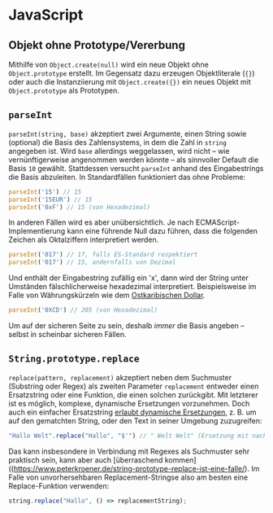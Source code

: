 # JavaScript

## Objekt ohne Prototype/Vererbung

Mithilfe von `Object.create(null)` wird ein neue Objekt ohne `Object.prototype` erstellt. Im Gegensatz dazu erzeugen Objektliterale (`{}`) oder auch die Instanziierung mit `Object.create({})` ein neues Objekt mit `Object.prototype` als Prototypen.

## `parseInt`

`parseInt(string, base)` akzeptiert zwei Argumente, einen String sowie (optional) die Basis des Zahlensystems, in dem die Zahl in `string` angegeben ist. Wird `base` allerdings weggelassen, wird nicht – wie vernünftigerweise angenommen werden könnte – als sinnvoller Default die Basis `10` gewählt. Stattdessen versucht `parseInt` anhand des Eingabestrings die Basis abzuleiten. In Standardfällen funktioniert das ohne Probleme:

```js
parseInt('15') // 15
parseInt('15EUR') // 15
parseInt('0xF') // 15 (von Hexadezimal)
```

In anderen Fällen wird es aber unübersichtlich. Je nach ECMAScript-Implementierung kann eine führende Null dazu führen, dass die folgenden Zeichen als Oktalziffern interpretiert werden.

```js
parseInt('017') // 17, falls ES-Standard respektiert
parseInt('017') // 15, andernfalls von Dezimal
```

Und enthält der Eingabestring zufällig ein 'x', dann wird der String unter Umständen fälschlicherweise hexadezimal interpretiert. Beispielsweise im Falle von Währungskürzeln wie dem [Ostkaribischen Dollar](https://www.xe.com/currency/xcd-east-caribbean-dollar).

```js
parseInt('0XCD') // 205 (von Hexadezimal)
```

Um auf der sicheren Seite zu sein, deshalb *immer* die Basis angeben – selbst in scheinbar sicheren Fällen.

## `String.prototype.replace`

`replace(pattern, replacement)` akzeptiert neben dem Suchmuster (Substring oder Regex) als zweiten Parameter `replacement` entweder einen Ersatzstring oder eine Funktion, die einen solchen zurückgibt. Mit letzterer ist es möglich, komplexe, dynamische Ersetzungen vorzunehmen. Doch auch ein einfacher Ersatzstring [erlaubt dynamische Ersetzungen](https://developer.mozilla.org/en-US/docs/Web/JavaScript/Reference/Global_Objects/String/replace#Specifying_a_string_as_a_parameter), z. B. um auf den gematchten String, oder den Text in seiner Umgebung zuzugreifen:

```js
"Hallo Welt".replace("Hallo", "$'") // " Welt Welt" (Ersetzung mit nachfolgendem String)
```

Das kann insbesondere in Verbindung mit Regexes als Suchmuster sehr praktisch sein, kann aber auch [überraschend kommen]((https://www.peterkroener.de/string-prototype-replace-ist-eine-falle/). Im Falle von unvorhersehbaren Replacement-Stringse also am besten eine Replace-Funktion verwenden:

```js
string.replace("Hallo", () => replacementString);
```
